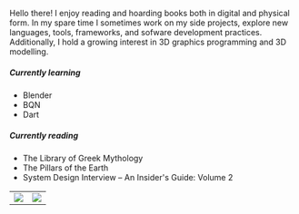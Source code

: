 Hello there! I enjoy reading and hoarding books both in digital and physical form. In my spare time I sometimes work on my side projects, explore new languages, tools, frameworks, and sofware development practices. Additionally, I hold a growing interest in 3D graphics programming and 3D modelling.

##### Currently learning
* Blender
* BQN
* Dart

##### Currently reading
* The Library of Greek Mythology
* The Pillars of the Earth
* System Design Interview – An Insider's Guide: Volume 2

<table>
  <tr>
    <td align="center" style="padding=0;width=50%;">
      <img align="center" style="padding=0;" src="https://github-readme-stats.vercel.app/api/?username=eoic&show_icons=true&title_color=4F8CC9&text_color=9f9f9f&bg_color=00000000&hide_border=true&icon_color=4F8CC9&hide_title=true&count_private=true" />
    </td>
    <td align="center" style="padding=0;width=50%;">
      <img align="center" style="padding=0;" src="https://github-readme-stats.quantumlytangled.vercel.app/api/top-langs/?username=eoic&layout=compact&show_icons=true&title_color=4F8CC9&text_color=9f9f9f&bg_color=00000000&hide_border=true&icon_color=00000000&count_private=true&hide_title=true" />
    </td>
  </tr>
</table>
